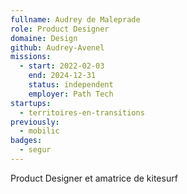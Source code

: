 ```yaml
---
fullname: Audrey de Maleprade
role: Product Designer
domaine: Design
github: Audrey-Avenel
missions:
  - start: 2022-02-03
    end: 2024-12-31
    status: independent
    employer: Path Tech
startups:
  - territoires-en-transitions
previously:
  - mobilic
badges:
  - segur
---
```


Product Designer et amatrice de kitesurf
